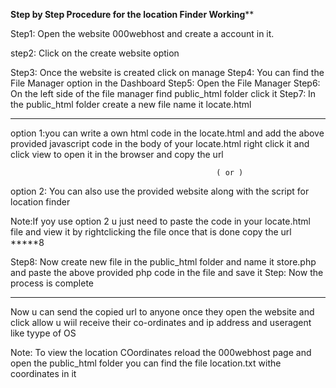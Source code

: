 **************************Step by Step Procedure for the location Finder Working****************************


Step1: Open the website 000webhost and create a account in it.


step2: Click on the create website option 


Step3: Once the website is created click on manage 
Step4: You can find the File Manager option in the Dashboard
Step5: Open the File Manager
Step6: On the left side of the file manager find public_html folder click it
Step7: In the public_html folder create a new file name it locate.html
*******
option 1:you can write a own html code in the locate.html and add the above provided javascript code in the body of your locate.html right click it and click view to open it in the browser and copy the url 


                                                  ( or )
                                                  
option 2: You can also use the provided website along with the script for location finder  


Note:If yoy use option 2 u just need to paste the code in your locate.html file and view it by rightclicking the file once that is done copy the url
*****8

Step8: Now create new file in the public_html folder and name it store.php and paste the above provided php code in the file and save it 
Step: Now the process is complete


*********
Now u can send the copied url to anyone once they open the website and click allow u wiil receive their co-ordinates and ip address and useragent like tyype of OS

Note: To view the location COordinates reload the 000webhost page and open the public_html folder you can find the file location.txt withe coordinates in it 
